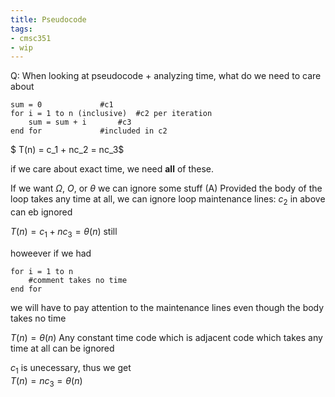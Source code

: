 ```yaml
---
title: Pseudocode
tags:
- cmsc351
- wip
---
```


Q: When looking at pseudocode + analyzing time, what do we need to care about

```
sum = 0				#c1
for i = 1 to n (inclusive)	#c2 per iteration
    sum = sum + i		#c3
end for				#included in c2
```
$ T(n) = c_1 + nc_2 = nc_3$

if we care about exact time, we need **all** of these.

If we want $\Omega$, $O$, or $\theta$ we can ignore some stuff
(A) Provided the body of the loop takes any time at all, we can ignore loop maintenance lines: $c_2$ in above can eb ignored

$T(n) = c_1 + nc_3 = \theta(n)$ still

howeever if we had
```
for i = 1 to n
    #comment takes no time
end for
```
we will have to pay attention to the maintenance lines even though the body takes no time

$T(n) = \theta(n)$
Any constant time code which is adjacent code which takes any time at all can be ignored

$c_1$ is unecessary, thus we get  
$T(n) = nc_3 = \theta(n)$